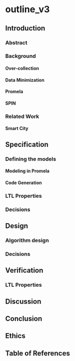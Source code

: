 # outline_v3

## Introduction
### Abstract
### Background
#### Over-collection
#### Data Minimization
#### Promela
#### SPIN
### Related Work
#### Smart City

## Specification
### Defining the models
#### Modeling in Promela
#### Code Generation
### LTL Properties
### Decisions

## Design
### Algorithm design
### Decisions

## Verification 
### LTL Properties

## Discussion 

## Conclusion

## Ethics

## Table of References

